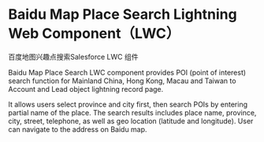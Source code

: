 # Baidu Map Place Search Lightning Web Component（LWC） 
百度地图兴趣点搜索Salesforce LWC 组件

Baidu Map Place Search LWC component provides POI (point of interest) search function for Mainland China, Hong Kong, Macau and Taiwan to Account and Lead object lightning record page.

It allows users select province and city first, then search POIs by entering partial name of the place.
The search results includes place name, province, city, street, telephone, as well as geo location (latitude and longitude). User can navigate to the address on Baidu map.
